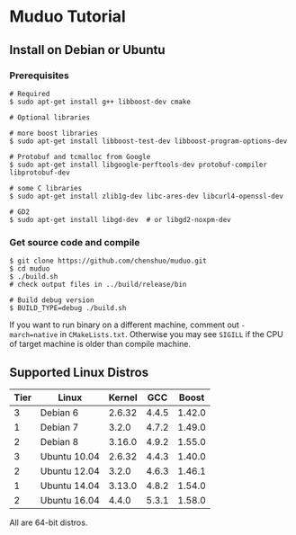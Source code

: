 # Muduo Tutorial



## Install on Debian or Ubuntu

### Prerequisites
```shell
# Required
$ sudo apt-get install g++ libboost-dev cmake

# Optional libraries

# more boost libraries
$ sudo apt-get install libboost-test-dev libboost-program-options-dev

# Protobuf and tcmalloc from Google
$ sudo apt-get install libgoogle-perftools-dev protobuf-compiler libprotobuf-dev

# some C libraries
$ sudo apt-get install zlib1g-dev libc-ares-dev libcurl4-openssl-dev

# GD2
$ sudo apt-get install libgd-dev  # or libgd2-noxpm-dev
```

### Get source code and compile
```shell
$ git clone https://github.com/chenshuo/muduo.git
$ cd muduo
$ ./build.sh
# check output files in ../build/release/bin

# Build debug version
$ BUILD_TYPE=debug ./build.sh
```

If you want to run binary on a different machine, comment out `-march=native` in `CMakeLists.txt`.  Otherwise you may see `SIGILL` if the CPU of target machine is older than compile machine.

## Supported Linux Distros

|Tier|Linux | Kernel |GCC|Boost|
|------|--------|---|---|---|
|3|Debian 6| 2.6.32| 4.4.5|1.42.0|
|1|Debian 7| 3.2.0 | 4.7.2|1.49.0|
|2|Debian 8| 3.16.0| 4.9.2|1.55.0|
|3|Ubuntu 10.04| 2.6.32 | 4.4.3 | 1.40.0 |
|2|Ubuntu 12.04| 3.2.0  | 4.6.3 | 1.46.1 |
|1|Ubuntu 14.04| 3.13.0 | 4.8.2 | 1.54.0 |
|2|Ubuntu 16.04| 4.4.0 | 5.3.1 | 1.58.0 |
All are 64-bit distros.
